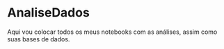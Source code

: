 # AnaliseDados
Aqui vou colocar todos os meus notebooks com as análises, assim como suas bases de dados.
